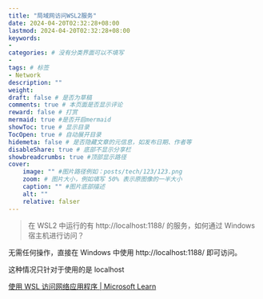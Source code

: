 ```yaml
---
title: "局域网访问WSL2服务"
date: 2024-04-20T02:32:28+08:00
lastmod: 2024-04-20T02:32:28+08:00
keywords: 
- 
categories: # 没有分类界面可以不填写
- 
tags: # 标签
- Network
description: ""
weight:
draft: false # 是否为草稿
comments: true # 本页面是否显示评论
reward: false # 打赏
mermaid: true #是否开启mermaid
showToc: true # 显示目录
TocOpen: true # 自动展开目录
hidemeta: false # 是否隐藏文章的元信息，如发布日期、作者等
disableShare: true # 底部不显示分享栏
showbreadcrumbs: true #顶部显示路径
cover:
    image: "" #图片路径例如：posts/tech/123/123.png
    zoom: # 图片大小，例如填写 50% 表示原图像的一半大小
    caption: "" #图片底部描述
    alt: ""
    relative: falser
---
```


> 在 WSL2 中运行的有 http://localhost:1188/ 的服务，如何通过 Windows 宿主机进行访问？

无需任何操作，直接在 Windows 中使用 http://localhost:1188/ 即可访问。

这种情况只针对于使用的是 localhost

[使用 WSL 访问网络应用程序 | Microsoft Learn](https://learn.microsoft.com/zh-cn/windows/wsl/networking)

